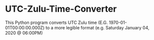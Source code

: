 # UTC-Zulu-Time-Converter
This Python program converts UTC Zulu time (E.G. 1970-01-01T00:00:00.000Z) to a more legible format (e.g. Saturday January 04, 2020 @ 06:00PM)
